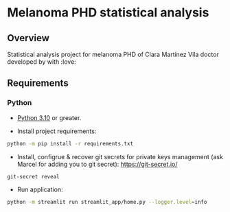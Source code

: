 # Melanoma PHD statistical analysis

## Overview
Statistical analysis project for melanoma PHD of Clara Martínez Vila doctor developed by  with :love:

## Requirements
### Python
- [Python 3.10](https://www.python.org/downloads/) or greater.

- Install project requirements:
```bash
python -m pip install -r requirements.txt
```

- Install, configrue & recover git secrets for private keys management (ask Marcel for adding you to git secret):
https://git-secret.io/

```bash
git-secret reveal
```


- Run application:
```bash
python -m streamlit run streamlit_app/home.py --logger.level=info
```
